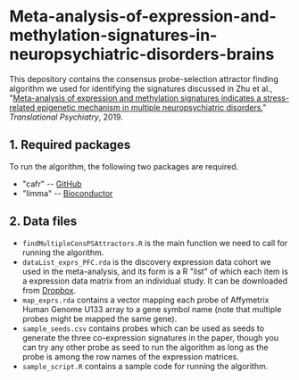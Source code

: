 # Meta-analysis-of-expression-and-methylation-signatures-in-neuropsychiatric-disorders-brains

This depository contains the consensus probe-selection attractor finding algorithm we used for identifying the signatures 
discussed in Zhu et al., "[Meta-analysis of expression and methylation signatures indicates a stress-related 
epigenetic mechanism in multiple neuropsychiatric disorders](https://www.nature.com/articles/s41398-018-0358-5)," *Translational Psychiatry*, 2019.

## 1. Required packages
To run the algorithm, the following two packages are required.

- "cafr" -- [GitHub](https://github.com/weiyi-bitw/cafr)
- "limma" -- [Bioconductor](https://bioconductor.org/packages/release/bioc/html/limma.html)

## 2. Data files
- ```findMultipleConsPSAttractors.R``` is the main function we need to call for running the algorithm.
- ```dataList_exprs_PFC.rda``` is the discovery expression data cohort we used in the meta-analysis,
and its form is a R "list" of which each item is a expression data matrix from an individual study. It can be downloaded from [Dropbox](https://www.dropbox.com/s/l96i75prxrrtgxk/dataList_exprs_PFC.rda?dl=0).
- ```map_exprs.rda``` contains a vector mapping each probe of Affymetrix Human Genome U133 array to a gene symbol name
(note that multiple probes might be mapped the same gene).
- ```sample_seeds.csv``` contains probes which can be used as seeds to generate the three co-expression signatures in the paper, 
though you can try any other probe as seed to run the algorithm as long as the probe is among the row names 
of the expression matrices.
- ```sample_script.R``` contains a sample code for running the algorithm.
